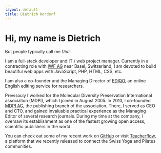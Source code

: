 ```yaml
---
layout: default
title: Dietrich Rordorf
---
```

# Hi, my name is Dietrich

But people typically call me *Didi*.

I am a full-stack developer and IT / web project manager. Currently in a contracting role with [IWF AG](http://iwf.ch)
near Basel, Switzerland, I am devoted to build beautiful web apps with JavaScript, PHP, HTML, CSS, etc.

I am also a co-founder and the Managing Director of [EDIQO](https://www.ediqo.com), an online English editing service for
researchers.

Previsouly I worked for the Molecular Diversity Preservation International association (MDPI), which I joined in August 2005. In 2010, I co-founded [MDPI AG](http://www.mdpi.com), the publishing branch of the association. There, I served as CEO and CTO, and gained invaluable practical experience as the Managing Editor of several research journals. During my time at the company, I oversaw its establishment as one of the fastest growing open access, scientific publishers in the world.

You can check out some of my recent work on [GitHub](https://github.com/rordi/) or visit [Teacherflow](https://www.teacherflow.ch), a platform that we recently released to connect the Swiss Yoga and Pilates communities.

